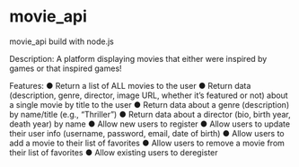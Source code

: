 # movie_api
movie_api build with node.js <br>

Description: A platform displaying movies that either were inspired by games or that inspired games!

Features: ● Return a list of ALL movies to the user
          ● Return data (description, genre, director, image URL, whether it’s featured or not) about a
            single movie by title to the user
          ● Return data about a genre (description) by name/title (e.g., “Thriller”)
          ● Return data about a director (bio, birth year, death year) by name
          ● Allow new users to register
          ● Allow users to update their user info (username, password, email, date of birth)
          ● Allow users to add a movie to their list of favorites
          ● Allow users to remove a movie from their list of favorites
          ● Allow existing users to deregister
